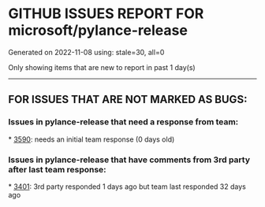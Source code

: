 
# GITHUB ISSUES REPORT FOR microsoft/pylance-release


Generated on 2022-11-08 using: stale=30, all=0


Only showing items that are new to report in past 1 day(s)


---

## FOR ISSUES THAT ARE NOT MARKED AS BUGS:


### Issues in pylance-release that need a response from team:


\* [3590](https://github.com/microsoft/pylance-release/issues/3590 "Try to check exec type command for variable defined detection ('reportUndefinedVariable')"): needs an initial team response (0 days old)

### Issues in pylance-release that have comments from 3rd party after last team response:


\* [3401](https://github.com/microsoft/pylance-release/issues/3401 "Bug on Pylance 2022.9.40 (released Sept 28, 2022)"): 3rd party responded 1 days ago but team last responded 32 days ago
